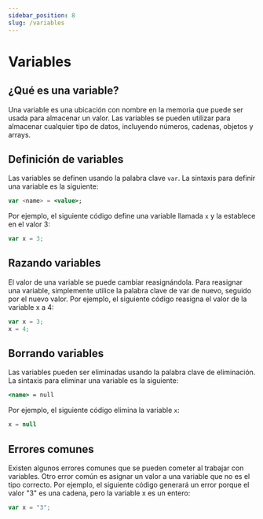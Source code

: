 ```yaml
---
sidebar_position: 8
slug: /variables
---
```


# Variables


## ¿Qué es una variable?

Una variable es una ubicación con nombre en la memoria que puede ser usada para almacenar un valor. Las variables se pueden utilizar para almacenar cualquier tipo de datos, incluyendo números, cadenas, objetos y arrays.

## Definición de variables

Las variables se definen usando la palabra clave `var`. La sintaxis para definir una variable es la siguiente:

```jsx
var <name> = <value>;
```

Por ejemplo, el siguiente código define una variable llamada `x` y la establece en el valor 3:
```jsx
var x = 3;
```

## Razando variables
El valor de una variable se puede cambiar reasignándola. Para reasignar una variable, simplemente utilice la palabra clave de var de nuevo, seguido por el nuevo valor. Por ejemplo, el siguiente código reasigna el valor de la variable x a 4:
```jsx
var x = 3;
x = 4;
```

## Borrando variables
Las variables pueden ser eliminadas usando la palabra clave de eliminación. La sintaxis para eliminar una variable es la siguiente:
```jsx
<name> = null
```

Por ejemplo, el siguiente código elimina la variable `x`:

```jsx
x = null
```

## Errores comunes

Existen algunos errores comunes que se pueden cometer al trabajar con variables. Otro error común es asignar un valor a una variable que no es el tipo correcto. Por ejemplo, el siguiente código generará un error porque el valor "3" es una cadena, pero la variable x es un entero:

```jsx
var x = "3";
```
